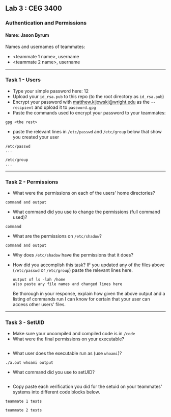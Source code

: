 ## Lab 3 : CEG 3400

### Authentication and Permissions

#### Name: Jason Byrum

Names and usernames of teammates:
* <teammate 1 name>, username
* <teammate 2 name>, username

---

### Task 1 - Users

* Type your simple password here: 12
* Upload your `id_rsa.pub` to this repo (to the root directory as `id_rsa.pub`)
* Encrypt your password with matthew.kijowski@wright.edu as the `--recipient` and upload it to `password.gpg`
* Paste the commands used to encrypt your password to your teammates:

```
gpg <the rest>
```

* paste the relevant lines in `/etc/passwd` and `/etc/group` below that show you created your user

```
/etc/passwd
...

/etc/group
...

```

---

### Task 2 - Permissions

* What were the permissions on each of the users' home directories?
  

```
command and output
```

* What command did you use to change the permissions (full command used)?

```
command
```

* What are the permissions on `/etc/shadow`?

```
command and output
```

* Why does `/etc/shadow` have the permissions that it does?
* How did you accomplish this task?  IF you updated any of the files above
  (`/etc/passwd` or `/etc/group`) paste the relevant lines here.  
  
  ```
  output of ls -lah /home
  also paste any file names and changed lines here
  ```
  Be thorough in your response, explain how given the above output and 
  a listing of commands run I can know for certain that your user can 
  access other users' files.

---

### Task 3 - SetUID

* Make sure your uncompiled and compiled code is in `/code`
* What were the final permissions on your executable?

```

```

* What user does the executable run as (use `whoami`)?

```
./a.out whoami output
```

* What command did you use to setUID?

```

```

* Copy paste each verification you did for the setuid on your teammates'
  systems into different code blocks below.

```
teammate 1 tests
```

```
teammate 2 tests
```

